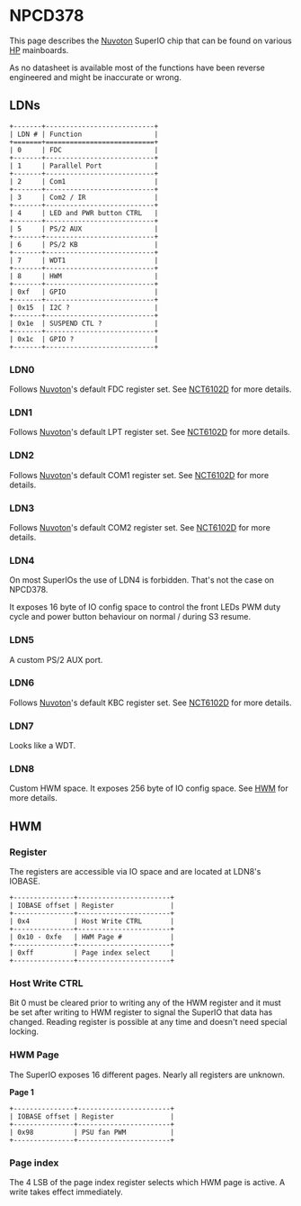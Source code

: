# NPCD378

This page describes the [Nuvoton] SuperIO chip that can be found on various [HP]
mainboards.

As no datasheet is available most of the functions have been reverse engineered and
might be inaccurate or wrong.

## LDNs

```{eval-rst}
+-------+---------------------------+
| LDN # | Function                  |
+=======+===========================+
| 0     | FDC                       |
+-------+---------------------------+
| 1     | Parallel Port             |
+-------+---------------------------+
| 2     | Com1                      |
+-------+---------------------------+
| 3     | Com2 / IR                 |
+-------+---------------------------+
| 4     | LED and PWR button CTRL   |
+-------+---------------------------+
| 5     | PS/2 AUX                  |
+-------+---------------------------+
| 6     | PS/2 KB                   |
+-------+---------------------------+
| 7     | WDT1                      |
+-------+---------------------------+
| 8     | HWM                       |
+-------+---------------------------+
| 0xf   | GPIO                      |
+-------+---------------------------+
| 0x15  | I2C ?                     |
+-------+---------------------------+
| 0x1e  | SUSPEND CTL ?             |
+-------+---------------------------+
| 0x1c  | GPIO ?                    |
+-------+---------------------------+
```

### LDN0

Follows [Nuvoton]'s default FDC register set. See [NCT6102D] for more details.

### LDN1

Follows [Nuvoton]'s default LPT register set. See [NCT6102D] for more details.

### LDN2

Follows [Nuvoton]'s default COM1 register set. See [NCT6102D] for more details.

### LDN3

Follows [Nuvoton]'s default COM2 register set. See [NCT6102D] for more details.

### LDN4

On most SuperIOs the use of LDN4 is forbidden. That's not the case on NPCD378.

It exposes 16 byte of IO config space to control the front LEDs PWM duty cycle
and power button behaviour on normal / during S3 resume.

### LDN5

A custom PS/2 AUX port.

### LDN6

Follows [Nuvoton]'s default KBC register set. See [NCT6102D] for more details.

### LDN7

Looks like a WDT.

### LDN8

Custom HWM space. It exposes 256 byte of IO config space.
See [HWM](#hwm) for more details.

## HWM

### Register

The registers are accessible via IO space and are located at LDN8's IOBASE.

```{eval-rst}
+---------------+-----------------------+
| IOBASE offset | Register              |
+---------------+-----------------------+
| 0x4           | Host Write CTRL       |
+---------------+-----------------------+
| 0x10 - 0xfe   | HWM Page #            |
+---------------+-----------------------+
| 0xff          | Page index select     |
+---------------+-----------------------+
```

### Host Write CTRL
Bit 0 must be cleared prior to writing any of the HWM register and it must be
set after writing to HWM register to signal the SuperIO that data has changed.
Reading register is possible at any time and doesn't need special locking.

### HWM Page
The SuperIO exposes 16 different pages. Nearly all registers are unknown.

**Page 1**

```{eval-rst}
+---------------+-----------------------+
| IOBASE offset | Register              |
+---------------+-----------------------+
| 0x98          | PSU fan PWM           |
+---------------+-----------------------+
```

### Page index
The 4 LSB of the page index register selects which HWM page is active.
A write takes effect immediately.

[NCT6102D]: https://www.nuvoton.com/resource-files/NCT6102D_NCT6106D_Datasheet_V1_0.pdf
[Nuvoton]: http://www.nuvoton.com/hq/
[HP]: https://www.hp.com/
